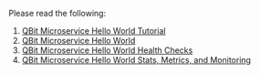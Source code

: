 
Please read the following:

1. [QBit Microservice Hello World Tutorial](https://github.com/MammatusTech/qbit-microservices-examples/wiki/Getting-started-with-QBit-Microservice-Lib)
2. [QBit Microservice Hello World](Getting-started-with-QBit-Microservices-Lib-Batteries-Included)
2. [QBit Microservice Hello World Health Checks](Getting-started-with-QBit-Microservices-Health-Checks)
2. [QBit Microservice Hello World Stats, Metrics, and Monitoring](Getting-started-with-QBit-Microservices-Stats-KPI-Metrics-Monitoring)

